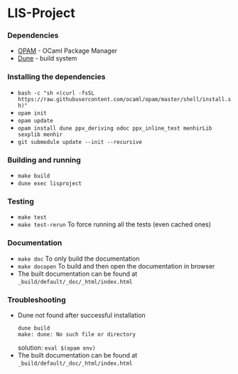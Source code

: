 # LIS-Project

### Dependencies
- [OPAM](https://opam.ocaml.org/) - OCaml Package Manager
- [Dune](https://dune.build/) - build system

### Installing the dependencies
- `bash -c "sh <(curl -fsSL https://raw.githubusercontent.com/ocaml/opam/master/shell/install.sh)"`
- `opam init`
- `opam update`
- `opam install dune ppx_deriving odoc ppx_inline_test menhirLib sexplib menhir`
- `git submodule update --init --recursive`

### Building and running
- `make build`
- `dune exec lisproject`

### Testing
- `make test`
- `make test-rerun` To force running all the tests (even cached ones)

### Documentation
- `make doc` To only build the documentation
- `make docopen` To build and then open the documentation in browser
- The built documentation can be found at `_build/default/_doc/_html/index.html`

### Troubleshooting
-   Dune not found after successful installation
    ```
    dune build
    make: dune: No such file or directory
    ```
    solution: `eval $(opam env)`
- The built documentation can be found at `_build/default/_doc/_html/index.html`
